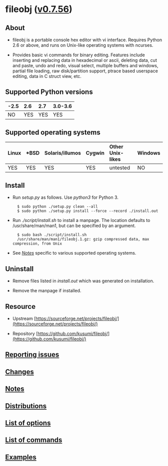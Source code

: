 fileobj ([v0.7.56](https://github.com/kusumi/fileobj/releases/tag/v0.7.56))
=======

## About

+ fileobj is a portable console hex editor with vi interface. Requires Python 2.6 or above, and runs on Unix-like operating systems with ncurses.

+ Provides basic vi commands for binary editing. Features include inserting and replacing data in hexadecimal or ascii, deleting data, cut and paste, undo and redo, visual select, multiple buffers and windows, partial file loading, raw disk/partition support, ptrace based userspace editing, data in C struct view, etc.

## Supported Python versions

|-2.5|2.6|2.7|3.0-3.6|
|:---|:--|:--|:------|
|NO  |YES|YES|YES    |

## Supported operating systems

|Linux|\*BSD|Solaris/illumos|Cygwin|Other Unix-likes|Windows|
|:----|:----|:--------------|:-----|:---------------|:------|
|YES  |YES  |YES            |YES   |untested        |NO     |

## Install

+ Run *setup.py* as follows. Use *python3* for Python 3.

        $ sudo python ./setup.py clean --all
        $ sudo python ./setup.py install --force --record ./install.out

+ Run *./script/install.sh* to install a manpage. The location defaults to /usr/share/man/man1, but can be specified by an argument.

        $ sudo bash ./script/install.sh
        /usr/share/man/man1/fileobj.1.gz: gzip compressed data, max compression, from Unix

+ See *[Notes](https://github.com/kusumi/fileobj/blob/v0.7/doc/README.notes.md)* specific to various supported operating systems.

## Uninstall

+ Remove files listed in *install.out* which was generated on installation.

+ Remove the manpage if installed.

## Resource

+ Upstream [https://sourceforge.net/projects/fileobj/](https://sourceforge.net/projects/fileobj/)

+ Repository [https://github.com/kusumi/fileobj/](https://github.com/kusumi/fileobj/)

## [Reporting issues](https://github.com/kusumi/fileobj/issues)

## [Changes](doc/README.changes.md)

## [Notes](doc/README.notes.md)

## [Distributions](doc/README.distributions.md)

## [List of options](doc/README.list_of_options.md)

## [List of commands](doc/README.list_of_commands.md)

## [Examples](doc/README.examples.md)
